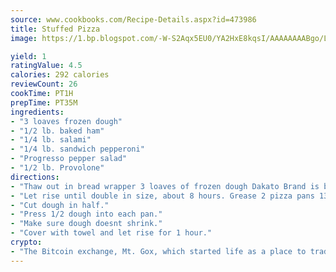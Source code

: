 ```yaml
---
source: www.cookbooks.com/Recipe-Details.aspx?id=473986
title: Stuffed Pizza
image: https://1.bp.blogspot.com/-W-S2Aqx5EU0/YA2HxE8kqsI/AAAAAAAABgo/LNxJ2X_rvYgPNsplYMgQNjuwxaZ0e3pQQCLcBGAsYHQ/s320/17.png

yield: 1
ratingValue: 4.5
calories: 292 calories
reviewCount: 26
cookTime: PT1H
prepTime: PT35M
ingredients:
- "3 loaves frozen dough"
- "1/2 lb. baked ham"
- "1/4 lb. salami"
- "1/4 lb. sandwich pepperoni"
- "Progresso pepper salad"
- "1/2 lb. Provolone"
directions:
- "Thaw out in bread wrapper 3 loaves of frozen dough Dakato Brand is best."
- "Let rise until double in size, about 8 hours. Grease 2 pizza pans 13 x 18-inch with Crisco."
- "Cut dough in half."
- "Press 1/2 dough into each pan."
- "Make sure dough doesnt shrink."
- "Cover with towel and let rise for 1 hour."
crypto:
- "The Bitcoin exchange, Mt. Gox, which started life as a place to trade cards from a fantasy game, was hacked."
---
```

